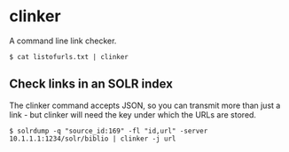 # clinker

A command line link checker.

```
$ cat listofurls.txt | clinker
```

## Check links in an SOLR index

The clinker command accepts JSON, so you can transmit more than just a link -
but clinker will need the key under which the URLs are stored.

```
$ solrdump -q "source_id:169" -fl "id,url" -server 10.1.1.1:1234/solr/biblio | clinker -j url
```
